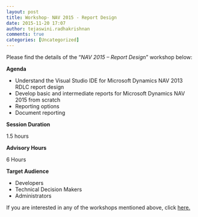 ```yaml
---
layout: post
title: Workshop- NAV 2015 - Report Design
date: 2015-11-20 17:07
author: tejaswini.radhakrishnan
comments: true
categories: [Uncategorized]
---
```

Please find the details of the “<em>NAV 2015 – Report Design</em>” workshop below:

<strong>Agenda</strong>
<ul>
	<li>Understand the Visual Studio IDE for Microsoft Dynamics NAV 2013 RDLC report design</li>
	<li>Develop basic and intermediate reports for Microsoft Dynamics NAV 2015 from scratch</li>
	<li>Reporting options</li>
	<li>Document reporting</li>
</ul>
<strong>Session Duration</strong>

1.5 hours

<strong>Advisory Hours</strong>

6 Hours

<strong>Target Audience</strong>
<ul>
	<li>Developers</li>
	<li>Technical Decision Makers</li>
	<li>Administrators</li>
</ul>
If you are interested in any of the workshops mentioned above, click <a href="mailto:blog_ptsdynamics@microsoft.com?Subject=Dynamics%20NAV%20Workshops%20-%20Registration&amp;Body=PLEASE%20FILL%20IN%20THE%20FOLLOWING%20DETAILS%0A%0AName%3A%0ACompany%20Name%3A%0APartner%20ID%3A%0AContact%20number%3A%0AEmail%20ID%3A%0AProducts%20interested%20in%3A%0ASessions%20interested%20in%3A">here.</a>
